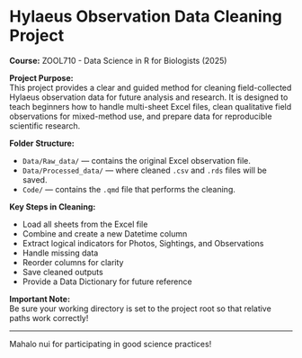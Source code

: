 # Hylaeus Observation Data Cleaning Project

**Course:** ZOOL710 - Data Science in R for Biologists (2025)

**Project Purpose:**  
This project provides a clear and guided method for cleaning field-collected Hylaeus observation data for future analysis and research. It is designed to teach beginners how to handle multi-sheet Excel files, clean qualitative field observations for mixed-method use, and prepare data for reproducible scientific research.

**Folder Structure:**
- `Data/Raw_data/` — contains the original Excel observation file.
- `Data/Processed_data/` — where cleaned `.csv` and `.rds` files will be saved.
- `Code/` — contains the `.qmd` file that performs the cleaning.

**Key Steps in Cleaning:**
- Load all sheets from the Excel file
- Combine and create a new Datetime column
- Extract logical indicators for Photos, Sightings, and Observations
- Handle missing data
- Reorder columns for clarity
- Save cleaned outputs
- Provide a Data Dictionary for future reference

**Important Note:**  
Be sure your working directory is set to the project root so that relative paths work correctly!

---
Mahalo nui for participating in good science practices!

